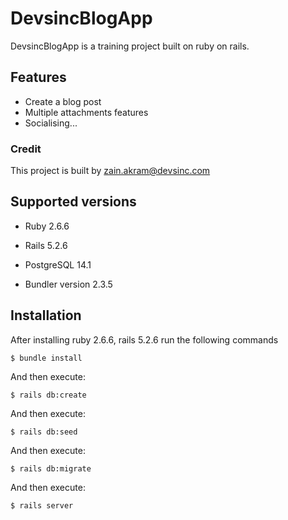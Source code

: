 # DevsincBlogApp

DevsincBlogApp is a training project built on ruby on rails.

## Features

* Create a blog post
* Multiple attachments features
* Socialising...


### Credit

This project is built by zain.akram@devsinc.com

## Supported versions

* Ruby 2.6.6

* Rails 5.2.6

* PostgreSQL 14.1

* Bundler version 2.3.5

## Installation

After installing ruby 2.6.6, rails 5.2.6 run the following commands

    $ bundle install

And then execute:

    $ rails db:create
    
And then execute:
    
    $ rails db:seed
    
And then execute:    
    
    $ rails db:migrate
    
And then execute:
    
    $ rails server
    
